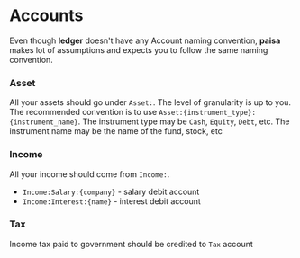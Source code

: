 # Accounts

Even though **ledger** doesn't have any Account naming convention,
**paisa** makes lot of assumptions and expects you to follow the same
naming convention.

### Asset

All your assets should go under `Asset:`. The level of granularity is
up to you. The recommended convention is to use
`Asset:{instrument_type}:{instrument_name}`. The instrument type may
be `Cash`, `Equity`, `Debt`, etc. The instrument name may be the name of
the fund, stock, etc

### Income

All your income should come from `Income:`.

* `Income:Salary:{company}` - salary debit account
* `Income:Interest:{name}` - interest debit account

### Tax

Income tax paid to government should be credited to `Tax` account
